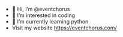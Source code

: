 - 👋 Hi, I’m @eventchorus
- 👀 I’m interested in coding
- 🌱 I’m currently learning python
-  Visit my website https://eventchorus.com/

<!---
eventchorus/eventchorus is a ✨ special ✨ repository because its `README.md` (this file) appears on your GitHub profile.
You can click the Preview link to take a look at your changes.
--->
